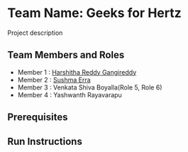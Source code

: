 # Team Name: Geeks for Hertz

Project description 

## Team Members and Roles

* Member 1 : [Harshitha Reddy Gangireddy](https://github.com/harshitha2909/CIS641-HW2-Gangireddy./blob/main/README.md)
* Member 2 : [Sushma Erra](https://github.com/sushmaerra12/CIS641-HW2-ERRA/blob/main/README.md)
* Member 3 : Venkata Shiva Boyalla(Role 5, Role 6)
* Member 4 : Yashwanth Rayavarapu

## Prerequisites

## Run Instructions
